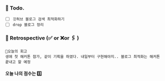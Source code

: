 ### 📌 Todo.

- [ ] `깃허브 블로그 검색 최적화하기`
- [ ] `drop 블로그 정리`

### 🧐 Retrospective (✅ or ❌or 🖇 ) 

```회고
💬오늘의 회고
생애 첫 해커톤 참가, 같이 기획을 하였다. 내일부터 구현해야지.. 블로그 최적화는 해커톤 끝내고 할 예정
```

#### 오늘 나의 점수는 ️5️⃣

